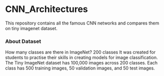 # CNN_Architectures
This repository contains all the famous CNN networks and compares them on tiny imagenet dataset. 

### About Dataset
How many classes are there in ImageNet?
200 classes
It was created for students to practise their skills in creating models for image classification. The Tiny ImageNet dataset has 100,000 images across 200 classes. Each class has 500 training images, 50 validation images, and 50 test images.
